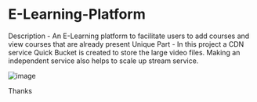 # E-Learning-Platform

Description - An E-Learning platform to facilitate users to add courses and view courses that are already present
Unique Part - In this project a CDN service Quick Bucket is created to store the large video files. Making an independent service also helps to scale up stream service.


![image](https://github.com/kamran-hassan/E-Learning-Platform/assets/52744272/4eb7a1a5-2bcc-4561-92dd-da71fb2ee6fa)



Thanks

